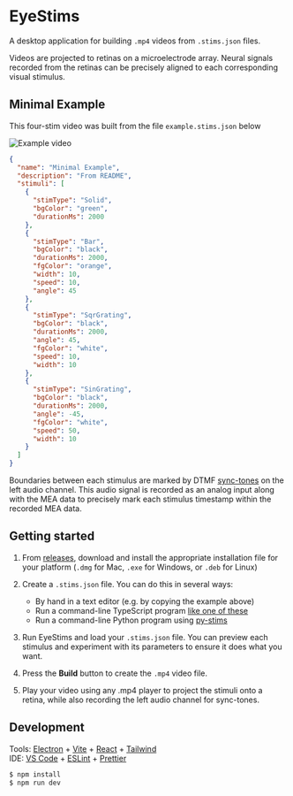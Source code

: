 # EyeStims

A desktop application for building `.mp4` videos from `.stims.json` files.

Videos are projected to retinas on a microelectrode array.
Neural signals recorded from the retinas can be precisely aligned to each corresponding visual stimulus.

## Minimal Example

This four-stim video was built from the file `example.stims.json` below

![Example video](example.stims.gif)

```json
{
  "name": "Minimal Example",
  "description": "From README",
  "stimuli": [
    {
      "stimType": "Solid",
      "bgColor": "green",
      "durationMs": 2000
    },
    {
      "stimType": "Bar",
      "bgColor": "black",
      "durationMs": 2000,
      "fgColor": "orange",
      "width": 10,
      "speed": 10,
      "angle": 45
    },
    {
      "stimType": "SqrGrating",
      "bgColor": "black",
      "durationMs": 2000,
      "angle": 45,
      "fgColor": "white",
      "speed": 10,
      "width": 10
    },
    {
      "stimType": "SinGrating",
      "bgColor": "black",
      "durationMs": 2000,
      "angle": -45,
      "fgColor": "white",
      "speed": 50,
      "width": 10
    }
  ]
}
```

Boundaries between each stimulus are marked by DTMF [sync-tones](sync-tones.md) on the left audio channel. This audio signal is recorded as an analog input along with the MEA data to precisely mark each stimulus timestamp within the recorded MEA data.

## Getting started

1. From [releases](https://github.com/upstate-babino-lab/eye-stims/releases), download and install the appropriate installation file for your platform (`.dmg` for Mac, `.exe` for Windows, or `.deb` for Linux)

2. Create a `.stims.json` file. You can do this in several ways:

   - By hand in a text editor (e.g. by copying the example above)
   - Run a command-line TypeScript program [like one of these](./stimlist-creators/)
   - Run a command-line Python program using [py-stims](https://github.com/upstate-babino-lab/py-stims)

3. Run EyeStims and load your `.stims.json` file. You can preview each stimulus and experiment with its parameters to ensure it does what you want.

4. Press the **Build** button to create the `.mp4` video file.

5. Play your video using any .mp4 player to project the stimuli onto a retina, while also recording the left audio channel for sync-tones.

## Development

Tools: [Electron](https://www.electronjs.org/) + [Vite](https://vite.dev/) + [React](https://react.dev/) + [Tailwind](https://tailwindcss.com/)  
IDE: [VS Code](https://code.visualstudio.com/) + [ESLint](https://marketplace.visualstudio.com/items?itemName=dbaeumer.vscode-eslint) + [Prettier](https://marketplace.visualstudio.com/items?itemName=esbenp.prettier-vscode)

```bash
$ npm install
$ npm run dev
```

